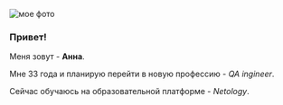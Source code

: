 ![мое фото](https://sun9-37.userapi.com/impg/amadX0w0Dppr4KfEUWwXbScntFpjcpc61Rq9_A/b8Rd5IQpqHw.jpg?size=2560x1709&quality=95&sign=1693ab170f126b73984241e9e8a7c778&type=album)
### Привет! 
Меня зовут - **Анна**.

Мне 33 года и планирую перейти в новую профессию - _QA ingineer_.

Сейчас обучаюсь на образовательной платформе - _Netology_.


